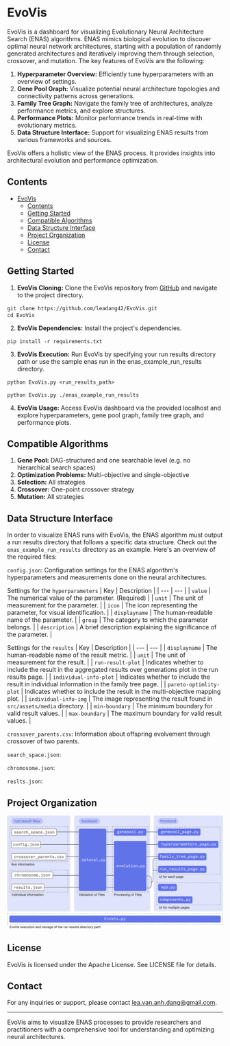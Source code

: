 # EvoVis

EvoVis is a dashboard for visualizing Evolutionary Neural Architecture Search (ENAS) algorithms. ENAS mimics biological evolution to discover optimal neural network architectures, starting with a population of randomly generated architectures and iteratively improving them through selection, crossover, and mutation. The key features of EvoVis are the following:

1. **Hyperparameter Overview:** Efficiently tune hyperparameters with an overview of settings.
2. **Gene Pool Graph:** Visualize potential neural architecture topologies and connectivity patterns across generations.
3. **Family Tree Graph:** Navigate the family tree of architectures, analyze performance metrics, and explore structures.
4. **Performance Plots:** Monitor performance trends in real-time with evolutionary metrics.
5. **Data Structure Interface:** Support for visualizing ENAS results from various frameworks and sources.

EvoVis offers a holistic view of the ENAS process. It provides insights into architectural evolution and performance optimization.

## Contents

- [EvoVis](#evovis)
  - [Contents](#contents)
  - [Getting Started](#getting-started)
  - [Compatible Algorithms](#compatible-algorithms)
  - [Data Structure Interface](#data-structure-interface)
  - [Project Organization](#project-organization)
  - [License](#license)
  - [Contact](#contact)


## Getting Started

1. **EvoVis Cloning:** Clone the EvoVis repository from [GitHub](https://github.com/leadang42/EvoVis.git) and navigate to the project directory.

````    
git clone https://github.com/leadang42/EvoVis.git
cd EvoVis
````

2. **EvoVis Dependencies:** Install the project's dependencies.
````    
pip install -r requirements.txt
````

3. **EvoVis Execution:** Run EvoVis by specifying your run results directory path or use the sample enas run in the enas_example_run_results directory.
````    
python EvoVis.py <run_results_path>
````
````
python EvoVis.py ./enas_example_run_results
````

4. **EvoVis Usage:** Access EvoVis dashboard via the provided localhost and explore hyperparameters, gene pool graph, family tree graph, and performance plots.

## Compatible Algorithms
1. **Gene Pool:** DAG-structured and one searchable level (e.g. no hierarchical search spaces) 
2. **Optimization Problems:** Multi-objective and single-objective 
3. **Selection:** All strategies
4. **Crossover:** One-point crossover strategy 
5. **Mutation:** All strategies


## Data Structure Interface
In order to visualize ENAS runs with EvoVis, the ENAS algorithm must output a run results directory that follows a specific data structure. Check out the `enas_example_run_results` directory as an example. Here's an overview of the required files:

`config.json`: Configuration settings for the ENAS algorithm's hyperparameters and measurements done on the neural architectures.

Settings for the `hyperparameters`
| Key | Description |
| --- | --- |
| `value` | The numerical value of the parameter. (Required) |
| `unit` | The unit of measurement for the parameter. |
| `icon` | The icon representing the parameter, for visual identification. |
| `displayname` | The human-readable name of the parameter. |
| `group` | The category to which the parameter belongs. |
| `description` | A brief description explaining the significance of the parameter. |

Settings for the `results`
| Key | Description |
| --- | --- |
| `displayname` | The human-readable name of the result metric. |
| `unit` | The unit of measurement for the result. |
| `run-result-plot` | Indicates whether to include the result in the aggregated results over generations plot in the run results page. |
| `individual-info-plot` | Indicates whether to include the result in individual information in the family tree page. |
| `pareto-optimlity-plot` | Indicates whether to include the result in the multi-objective mapping plot. |
| `individual-info-img` | The image representing the result found in `src/assets/media` directory. |
| `min-boundary` | The minimum boundary for valid result values. |
| `max-boundary` | The maximum boundary for valid result values. |

`crossover_parents.csv`: Information about offspring evolvement through crossover of two parents.


`search_space.json`:


`chromosome.json`:

`reslts.json`:

## Project Organization

![Image Name](/src/assets/media/project-organisation.png)

## License

EvoVis is licensed under the Apache License. See LICENSE file for details.

## Contact

For any inquiries or support, please contact [lea.van.anh.dang@gmail.com](mailto:lea.van.anh.dang@gmail.com).

---

EvoVis aims to visualize ENAS processes to provide researchers and practitioners with a comprehensive tool for understanding and optimizing neural architectures.
